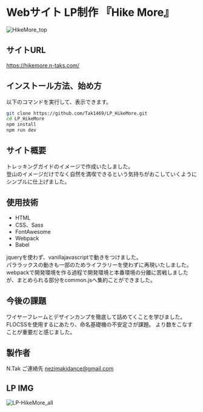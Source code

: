 # Webサイト LP制作 『Hike More』
![HikeMore_top](https://user-images.githubusercontent.com/123624951/215268626-66883486-4e23-473b-bdc1-5e9c9fb316d0.png)
## サイトURL
https://hikemore.n-taks.com/
## インストール方法、始め方
以下のコマンドを実行して、表示できます。

```bash
git clone https://github.com/Tak1469/LP_HikeMore.git
cd LP_HikeMore
npm install
npm run dev
```

## サイト概要

トレッキングガイドのイメージで作成いたしました。
<br>
登山のイメージだけでなく自然を満喫できるという気持ちがおこしていくようにシンプルに仕上げました。
<br>

## 使用技術
-   HTML
-   CSS、Sass
-   FontAwesome
-   Webpack
-   Babel

jqueryを使わず、vanillajavascriptで動きをつけました。
<br>
パララックスの動きも一部のためライフラリーを使わずに再現いたしました。 
<br>
webpackで開発環境を作る過程で開発環境と本番環境の分離に苦戦しましたが、まとめられる部分をcommon.jsへ集約ことができました。

## 今後の課題
ワイヤーフレームとデザインカンプを徹底して詰めてくことを学びました。
<br>
FLOCSSを使用するにあたり、命名基礎機の不安定さが課題。
より数をこなすことが重要だと感じました。

## 製作者
N.Tak
ご連絡先 nezimakidance@gmail.com
## LP IMG
![LP-HikeMore_all](https://user-images.githubusercontent.com/123624951/215268858-d983d408-6b95-434a-9e59-59ed462756ac.png)
